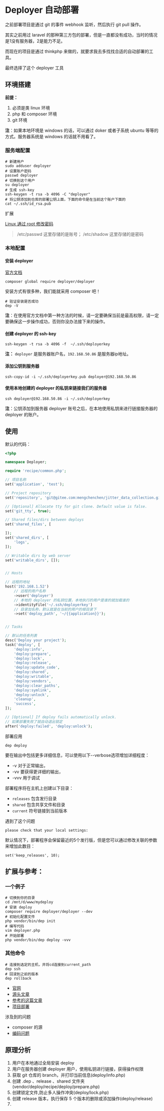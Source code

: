 # Deployer 自动部署

之前部署项目是通过 git 的事件 webhook 监听，然后执行 git pull 操作。

其实之前用过 laravel 的那种第三方包的部署，但是一直都没有成功，当时的情况是1没有服务器，2是能力不足。

而现在的项目是通过 thinkphp 来做的，就要求我去多找找合适的自动部署的工具。

最终选择了这个 deployer 工具

## 环境搭建

**前提：**
1. 必须是类 linux 环境
2. php 和 composer 环境
3. git 环境

**注**：如果本地环境是 windows 的话，可以通过 doker 或者子系统 ubuntu 等等的方式。服务器系统是 windows 的话就不用看了。

### 服务端配置

```
# 新建用户
sudo adduser deployer
# 设置账户密码
passwd deployer
# 切换到这个用户
su deployer
# 生成 ssh-key
ssh-keygen -t rsa -b 4096 -C "deployer"
# 将公钥添加到仓库的部署公钥上面，下面的命令是在当前这个账户下面的
cat ~/.ssh/id_rsa.pub
```

扩展 

[Linux 通过 root 修改密码](https://zhidao.baidu.com/question/144360958.html)

> /etc/passwd 这里存储的是账号；  /etc/shadow 这里存储的是密码



### 本地配置

#### 安装 deployer

[官方文档](https://deployer.org/docs/installation.html)


```
composer global require deployer/deployer
```
安装方式有很多种，我们能就采用 composer 吧！


```
# 验证安装是否成功
dep -V
```

**注**：在使用官方文档中第一种方法的时候，请一定要确保当前是最高权限，请一定要确保这一步操作成功，否则你没办法接下来的操作。

#### 创建 deployer 的 ssh-key

```
ssh-keygen -t rsa -b 4096 -f  ~/.ssh/deployerkey
```

**注：** `deployer` 是服务器账户名，`192.168.50.86` 是服务器ip地址。

#### 添加公钥到服务器
```
ssh-copy-id -i ~/.ssh/deployerkey.pub deployer@192.168.50.86
```

#### 使用本地创建的 deployer 的私钥来链接我们的服务器
```
ssh deployer@192.168.50.86 -i ~/.ssh/deployerkey
```

**注**：公钥添加到服务器 deployer 账号之后，在本地使用私钥来进行链接服务器的 deployer 的账户。




## 使用

默认的代码：

```php
<?php

namespace Deployer;

require 'recipe/common.php';

// 项目名称
set('application', 'test');

// Project repository
set('repository', 'git@gitee.com:mengchenchen/jitter_data_collection.git');

// [Optional] Allocate tty for git clone. Default value is false.
set('git_tty', true);

// Shared files/dirs between deploys 
set('shared_files', [

]);
set('shared_dirs', [
    'logs',
]);

// Writable dirs by web server 
set('writable_dirs', []);


// Hosts

// 远程的地址
host('192.168.1.52')
    // 远程的用户名称
    ->user('deployer')
    // 本地的 deployer 的私钥位置，本地执行的用户是谁的就加载谁的
    ->identityFile('~/.ssh/deployerkey')
    // 目录加名称，默认就是在当前的用户的根目录下
    ->set('deploy_path', '~/{{application}}');


// Tasks

// 默认的任务列表
desc('Deploy your project');
task('deploy', [
    'deploy:info',
    'deploy:prepare',
    'deploy:lock',
    'deploy:release',
    'deploy:update_code',
    'deploy:shared',
    'deploy:writable',
    'deploy:vendors',
    'deploy:clear_paths',
    'deploy:symlink',
    'deploy:unlock',
    'cleanup',
    'success',
]);

// [Optional] If deploy fails automatically unlock.
// 如果部署失败了就自动退出锁定
after('deploy:failed', 'deploy:unlock');


```

部署应用
```ssh
dep deploy
```

要在输出中包括更多详细信息，可以使用以下--verbose选项增加详细程度：

- -v 对于正常输出，
- -vv 要获得更详细的输出，
- -vvv 用于调试

部署程序将在主机上创建以下目录：

- `releases` 包含发行目录
- `shared` 包含共享文件和目录
- `current` 符号链接到当前版本


遇到了这个问题

```
please check that your local settings:
```


默认情况下，部署程序会保留最近的5个发行版，但是您可以通过修改关联的参数来增加此数目：

```
set('keep_releases', 10);
```


## 扩展与参考：

### 一个例子

```
# 切换到你的目录
cd /mnt/d/www/mydeploy
# 安装 deploy
composer require deployer/deployer --dev
# 初始化配置文件
php vendor/bin/dep init
# 编写代码
vim deployer.php
# 开始部署
php vendor/bin/dep deploy -vvv
```

### 其他命令
```
# 连接到选定的主机，并将cd连接到current_path
dep ssh
# 回滚到之前的版本
dep rollback
```

- [官网](https://deployer.org/docs/tasks.html)
- [源头文章](https://xueyuanjun.com/post/7530.html)
- [参考的这篇文章](https://www.jianshu.com/p/00e1dfbffca1)
- [项目部署](https://www.jianshu.com/p/dea12c682eee)



涉及到的问题

- composer 的源
- [编码问题](https://blog.csdn.net/jacklinping/article/details/84764135)


## 原理分析

1. 用户在本地通过全局安装 deploy
2. 用户在服务器创建 deployer 用户，使用私钥进行链接，获得操作权限
3. 获取 git 仓库的 branch，并打印当前信息(deploy/info.php)
4. 创建 .dep 、release 、shared 文件夹(vendor/deploy/recipe/deploy/prepare.php)
5. 创建锁定文件,防止多人操作冲突(deploy/lock.php)
6. 创建 release 版本，执行保存 5 个版本的删除或添加操作(deploy/release)
7. 



